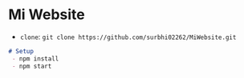 # Mi Website  
- `clone`: `git clone https://github.com/surbhi02262/MiWebsite.git`


```markdown
# Setup
 - npm install
 - npm start 
 ```
